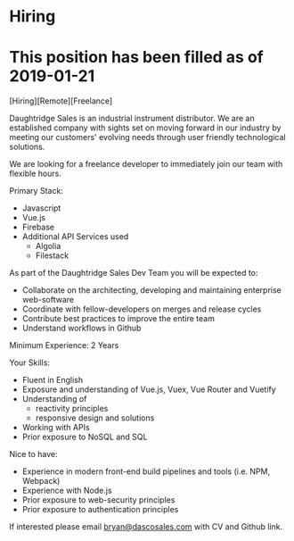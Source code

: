 # Hiring

# This position has been filled as of 2019-01-21

[Hiring][Remote][Freelance]

Daughtridge Sales is an industrial instrument distributor. We are an established company with sights set on moving forward in our industry by meeting our customers' evolving needs through user friendly technological solutions.

We are looking for a freelance developer to immediately
join our team with flexible hours.

Primary Stack:
- Javascript
- Vue.js
- Firebase
- Additional API Services used
	- Algolia
	- Filestack

As part of the Daughtridge Sales Dev Team you will be expected to:
- Collaborate on the architecting, developing and maintaining enterprise web-software
- Coordinate with fellow-developers on merges and release cycles
- Contribute best practices to improve the entire team
- Understand workflows in Github

Minimum Experience:
2 Years

Your Skills:
- Fluent in English
- Exposure and understanding of Vue.js, Vuex, Vue Router and Vuetify
- Understanding of 
	- reactivity principles
	- responsive design and solutions
- Working with APIs
- Prior exposure to NoSQL and SQL

Nice to have:
- Experience in modern front-end build pipelines and tools (i.e. NPM, Webpack)
- Experience with Node.js
- Prior exposure to web-security principles
- Prior exposure to authentication principles

If interested please email bryan@dascosales.com with CV and Github link.
